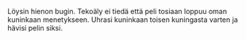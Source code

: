 Löysin hienon bugin. Tekoäly ei tiedä että peli tosiaan loppuu oman kuninkaan menetykseen. Uhrasi kuninkaan toisen kuningasta varten ja hävisi pelin siksi.
